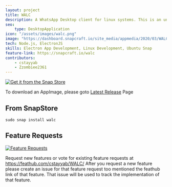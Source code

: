 ```yaml
---
layout: project
title: WALC
description: A WhatsApp Desktop client for linux systems. This is an unofficial client. Use https://web.whatsapp.com for official web client as official desktop client for linux does not exist.
seo:
    type: DesktopApplication
icon: "/assets/images/walc.png"
image: "https://dashboard.snapcraft.io/site_media/appmedia/2020/03/WALC-Preview.png"
tech: Node.js, ElectronJS
skills: Electron App Development, Linux Development, Ubuntu Snap
feature-link: https://snapcraft.io/walc
contributors:
    - cstayyab
    - Zzombiee2361
---
```


[![Get it from the Snap Store](https://snapcraft.io/static/images/badges/en/snap-store-black.svg)](https://snapcraft.io/walc)

To download an AppImage, please goto [Latest Release](https://github.com/cstayyab/WALC/releases/latest) Page

## From SnapStore
```
sudo snap install walc
```

## Feature Requests
[![Feature Requests](http://feathub.com/cstayyab/WALC?format=svg)](http://feathub.com/cstayyab/WALC)

Request new features or vote for existing feature requests at https://feathub.com/cstayyab/WALC/
After you request a new feature please create an issue for that feature request too mentioned the feathub link of that feature. That issue will be used to track the implementation of that feature.
